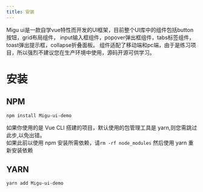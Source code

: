 ```yaml
---
title: 安装
---
```

Migu ui是一款自学vue特性而开发的UI框架，目前整个UI库中的组件包括button按钮，grid布局组件，
input输入框组件，popover弹出框组件，tabs标签组件，toast弹出提示框，collapse折叠面板。
组件适配了移动端和pc端，由于是练习项目，所以强烈不建议您在生产环境中使用，源码开源可供学习。

# 安装
## NPM
```shell script
npm install Migu-ui-demo
```
如果你使用的是 Vue CLI 搭建的项目，默认使用的包管理工具是 yarn,则您需跳过此步,以免出错。  
如果此前以使用 npm 安装所需依赖，请`rm -rf node_modules` 然后使用 yarn 重新安装依赖
## YARN
```shell script
yarn add Migu-ui-demo
```
